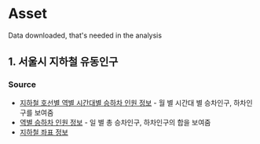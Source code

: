 # Asset

Data downloaded, that's needed in the analysis


## 1. 서울시 지하철 유동인구

### Source
* [지하철 호선별 역별 시간대별 승하차 인원 정보](https://data.seoul.go.kr/dataList/OA-12914/S/1/datasetView.do) - 월 별 시간대 별 승차인구, 하차인구를 보여줌
* [역별 승하차 인원 정보](https://data.seoul.go.kr/dataList/OA-12914/S/1/datasetView.do) - 일 별 총 승차인구, 하차인구의 합을 보여줌
* [지하철 좌표 정보](https://t-data.seoul.go.kr/category/dataviewfile.do?data_id=36)

